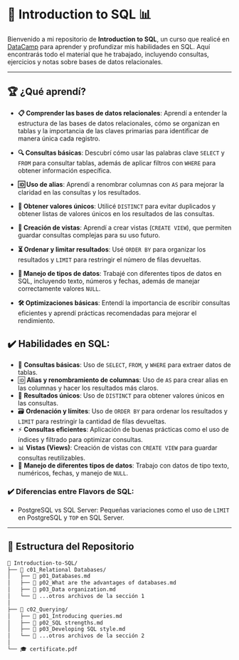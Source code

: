 # 🚀 Introduction to SQL 📊

Bienvenido a mi repositorio de **Introduction to SQL**, un curso que realicé en [DataCamp](https://www.datacamp.com) para aprender y profundizar mis habilidades en SQL. Aquí encontrarás todo el material que he trabajado, incluyendo consultas, ejercicios y notas sobre bases de datos relacionales.

---

## 🏆 ¿Qué aprendí?

- **📋 Comprender las bases de datos relacionales**: Aprendí a entender la estructura de las bases de datos relacionales, cómo se organizan en tablas y la importancia de las claves primarias para identificar de manera única cada registro.

- **🔍 Consultas básicas**: Descubrí cómo usar las palabras clave `SELECT` y `FROM` para consultar tablas, además de aplicar filtros con `WHERE` para obtener información específica.

- **🆔 Uso de alias**: Aprendí a renombrar columnas con `AS` para mejorar la claridad en las consultas y los resultados.

- **🔢 Obtener valores únicos**: Utilicé `DISTINCT` para evitar duplicados y obtener listas de valores únicos en los resultados de las consultas.

- **📑 Creación de vistas**: Aprendí a crear vistas (`CREATE VIEW`), que permiten guardar consultas complejas para su uso futuro.

- **⏳ Ordenar y limitar resultados**: Usé `ORDER BY` para organizar los resultados y `LIMIT` para restringir el número de filas devueltas.

- **📅 Manejo de tipos de datos**: Trabajé con diferentes tipos de datos en SQL, incluyendo texto, números y fechas, además de manejar correctamente valores `NULL`.

- **🛠️ Optimizaciones básicas**: Entendí la importancia de escribir consultas eficientes y aprendí prácticas recomendadas para mejorar el rendimiento.


## ✔️ Habilidades en SQL:

- 📝 **Consultas básicas**: Uso de `SELECT`, `FROM`, y `WHERE` para extraer datos de tablas.
- 🆔 **Alias y renombramiento de columnas**: Uso de `AS` para crear alias en las columnas y hacer los resultados más claros.
- 🎯 **Resultados únicos**: Uso de `DISTINCT` para obtener valores únicos en las consultas.
- 🗃️ **Ordenación y límites**: Uso de `ORDER BY` para ordenar los resultados y `LIMIT` para restringir la cantidad de filas devueltas.
- ⚡ **Consultas eficientes**: Aplicación de buenas prácticas como el uso de índices y filtrado para optimizar consultas.
- 📊 **Vistas (Views)**: Creación de vistas con `CREATE VIEW` para guardar consultas reutilizables.
- 📅 **Manejo de diferentes tipos de datos**: Trabajo con datos de tipo texto, numéricos, fechas, y manejo de `NULL`.

### ✔️ Diferencias entre Flavors de SQL:
- PostgreSQL vs SQL Server: Pequeñas variaciones como el uso de `LIMIT` en PostgreSQL y `TOP` en SQL Server.

---

## 📂 Estructura del Repositorio

```bash
📁 Introduction-to-SQL/
├── 📂 c01_Relational Databases/
│   ├── 📝 p01_Databases.md
│   ├── 📝 p02_What are the advantages of databases.md
│   ├── 📝 p03_Data organization.md
│   └── 📝 ...otros archivos de la sección 1
│
├── 📂 c02_Querying/
│   ├── 📝 p01_Introducing queries.md
│   ├── 📝 p02_SQL strengths.md
│   ├── 📝 p03_Developing SQL style.md
│   └── 📝 ...otros archivos de la sección 2
│
└── 🎓 certificate.pdf

